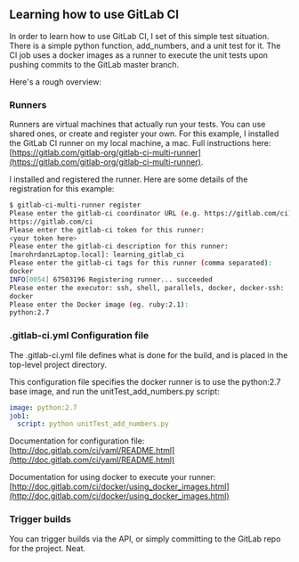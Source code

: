 ## Learning how to use GitLab CI

In order to learn how to use GitLab CI, I set of this simple test situation.
There is a simple python function, add\_numbers, and a unit test for it. The CI
job uses a docker images as a runner to execute the unit tests upon pushing 
commits to the GitLab master branch.

Here's a rough overview:

### Runners

Runners are virtual machines that actually run your tests. You can use shared ones, or 
create and register your own. For this example, I installed the GitLab CI runner on my
local machine, a mac. 
Full instructions here: [https://gitlab.com/gitlab-org/gitlab-ci-multi-runner](https://gitlab.com/gitlab-org/gitlab-ci-multi-runner).

I installed and registered the runner. Here are some details of the registration 
for this example:

```bash
$ gitlab-ci-multi-runner register
Please enter the gitlab-ci coordinator URL (e.g. https://gitlab.com/ci):
https://gitlab.com/ci
Please enter the gitlab-ci token for this runner:
<your token here>
Please enter the gitlab-ci description for this runner:
[marohrdanzLaptop.local]: learning_gitlab_ci
Please enter the gitlab-ci tags for this runner (comma separated):
docker
INFO[0054] 67503196 Registering runner... succeeded
Please enter the executor: ssh, shell, parallels, docker, docker-ssh:
docker
Please enter the Docker image (eg. ruby:2.1):
python:2.7
```


### .gitlab-ci.yml Configuration file

The .gitlab-ci.yml file defines what is done for the build, and 
is placed in the top-level project directory. 

This configuration file specifies the docker runner is to use the python:2.7 
base image, and run the unitTest_add_numbers.py script:

```yml
image: python:2.7
job1:
  script: python unitTest_add_numbers.py
```

Documentation for configuration file:
[http://doc.gitlab.com/ci/yaml/README.html](http://doc.gitlab.com/ci/yaml/README.html)


Documentation for using docker to execute your runner:
[http://doc.gitlab.com/ci/docker/using_docker_images.html](http://doc.gitlab.com/ci/docker/using_docker_images.html)


### Trigger builds

You can trigger builds via the API, or simply committing to the GitLab repo for the project. Neat.
